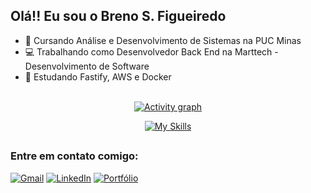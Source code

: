 ## Olá!! Eu sou o Breno S. Figueiredo
- 🔭 Cursando Análise e Desenvolvimento de Sistemas na PUC Minas
- 💻 Trabalhando como Desenvolvedor Back End na Marttech - Desenvolvimento de Software
- 🌱 Estudando Fastify, AWS e Docker

<div align="center">
  <a href="https://github.com/brenofigueiredoo">

  <!-- 
  <img height="195px" src="https://github-readme-stats.vercel.app/api?username=brenofigueiredoo&show_theme=radical&theme=codeSTACKr&include_all_commits=true&icons=true&hide_border=true"/>
  <img height="195px" src="https://github-readme-stats.vercel.app/api/top-langs/?username=brenofigueiredoo&theme=codeSTACKr&show_icons=true&hide_border=true&layout=compact"/> 
  -->
</div>

<br>

<div align="center">
  <a href="https://github.com/ashutosh00710/github-readme-activity-graph">
      <img src="https://github-readme-activity-graph.vercel.app/graph?username=brenofigueiredoo&theme=github-compact&hide_border=true" alt="Activity graph">
  </a>

  
[![My Skills](https://skillicons.dev/icons?i=nodejs,python,django,react,nestjs,java,cs,dotnet,aws,docker,html,css,javascript,typescript,git,postgresql,mysql,mongodb,heroku,nginx&perline=10)](https://skillicons.dev)

  
</div>

  ##


<div> 
  <h3 align="left">Entre em contato comigo:</h3>

  [![Gmail](https://img.shields.io/badge/Gmail-D14836?logo=gmail&logoColor=white)](mailto:brenos93@gmail.com)
  [![LinkedIn](https://custom-icon-badges.demolab.com/badge/LinkedIn-0A66C2?logo=linkedin-white&logoColor=fff)](https://www.linkedin.com/in/brenosfigueiredo/)
  [![Portfólio](https://img.shields.io/badge/Portfólio-%2307405e.svg?logo=sqlite&logoColor=white)](https://portfolio-brenofigueiredoo.vercel.app/)

   <!-- 
  ![Snake animation](https://github.com/brenofigueiredoo/brenofigueiredoo/blob/output/github-contribution-grid-snake.svg)
  -->
</div>

